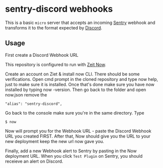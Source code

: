 # sentry-discord webhooks

This is a basic `micro` server that accepts an incoming [Sentry](https://sentry.io) webhook and transforms it to the format expected by [Discord](https://discordapp.com/).

## Usage
First create a Discord Webhook URL

This repository is configured to run with [Zeit Now](https://zeit.co/now).

Create an account on Ziet & install now CLI. There should be some verifications.
Open cmd prompt in the cloned repository and type now help, just to make sure it is installed. 
Once that's done make sure you have now installed by typing now -version.
Then go back to the folder and open now.json remove the
```
"alias": "sentry-discord",
```
Go back to the console make sure you're in the same directory. Type 
```
$ now
```
Now will prompt you for the Webhook URL - paste the Discord Webhook URL you created FIRST. After that, Now should give you the URL to your new deployment keep the new url now gave you.

Finally, add a new Webhook alert to Sentry by pasting in the Now deployment URL. When you click `Test Plugin` on Sentry, you should receieve an alert on Discord.
